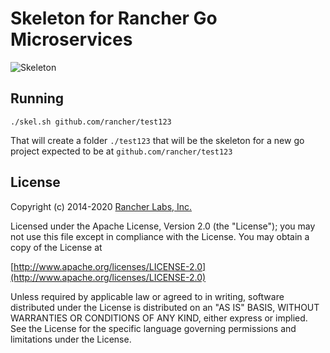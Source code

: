 Skeleton for Rancher Go Microservices
=====================================

![Skeleton](https://cdn.rancher.com/skel.png)

## Running

`./skel.sh github.com/rancher/test123`

That will create a folder `./test123` that will be the skeleton for a new go project expected to be at `github.com/rancher/test123`

## License
Copyright (c) 2014-2020 [Rancher Labs, Inc.](http://rancher.com)

Licensed under the Apache License, Version 2.0 (the "License");
you may not use this file except in compliance with the License.
You may obtain a copy of the License at

[http://www.apache.org/licenses/LICENSE-2.0](http://www.apache.org/licenses/LICENSE-2.0)

Unless required by applicable law or agreed to in writing, software
distributed under the License is distributed on an "AS IS" BASIS,
WITHOUT WARRANTIES OR CONDITIONS OF ANY KIND, either express or implied.
See the License for the specific language governing permissions and
limitations under the License.
